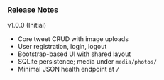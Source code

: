 ### Release Notes

v1.0.0 (Initial)

- Core tweet CRUD with image uploads
- User registration, login, logout
- Bootstrap-based UI with shared layout
- SQLite persistence; media under `media/photos/`
- Minimal JSON health endpoint at `/`
